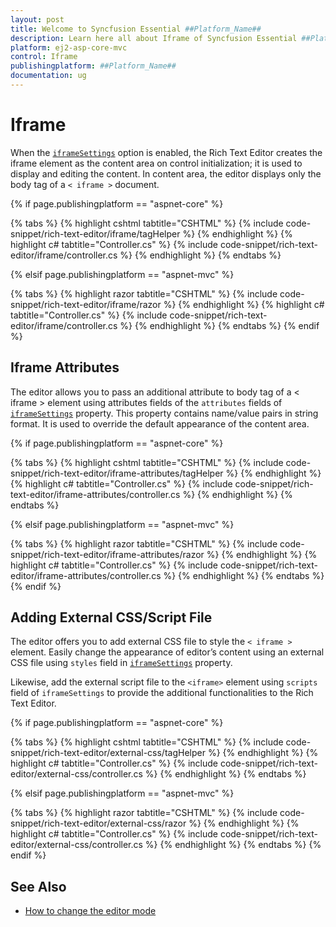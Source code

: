 ```yaml
---
layout: post
title: Welcome to Syncfusion Essential ##Platform_Name##
description: Learn here all about Iframe of Syncfusion Essential ##Platform_Name## widgets based on HTML5 and jQuery.
platform: ej2-asp-core-mvc
control: Iframe
publishingplatform: ##Platform_Name##
documentation: ug
---
```



# Iframe

When the [`iframeSettings`](https://help.syncfusion.com/cr/aspnetcore-js2/Syncfusion.EJ2.RichTextEditor.RichTextEditorBuilder.html#Syncfusion_EJ2_RichTextEditor_RichTextEditorBuilder_IframeSettings_Syncfusion_EJ2_RichTextEditor_RichTextEditorIFrameSettings_) option is enabled, the Rich Text Editor creates the iframe element as the content area on control initialization; it is used to display and editing the content. In content area, the editor displays only the body tag of a `< iframe >` document.

{% if page.publishingplatform == "aspnet-core" %}

{% tabs %}
{% highlight cshtml tabtitle="CSHTML" %}
{% include code-snippet/rich-text-editor/iframe/tagHelper %}
{% endhighlight %}
{% highlight c# tabtitle="Controller.cs" %}
{% include code-snippet/rich-text-editor/iframe/controller.cs %}
{% endhighlight %}
{% endtabs %}

{% elsif page.publishingplatform == "aspnet-mvc" %}

{% tabs %}
{% highlight razor tabtitle="CSHTML" %}
{% include code-snippet/rich-text-editor/iframe/razor %}
{% endhighlight %}
{% highlight c# tabtitle="Controller.cs" %}
{% include code-snippet/rich-text-editor/iframe/controller.cs %}
{% endhighlight %}
{% endtabs %}
{% endif %}



## Iframe Attributes

The editor allows you to pass an additional attribute to body tag of a < iframe > element using attributes fields of the `attributes` fields of [`iframeSettings`](https://help.syncfusion.com/cr/aspnetcore-js2/Syncfusion.EJ2.RichTextEditor.RichTextEditorBuilder.html#Syncfusion_EJ2_RichTextEditor_RichTextEditorBuilder_IframeSettings_Syncfusion_EJ2_RichTextEditor_RichTextEditorIFrameSettings_) property. This property contains name/value pairs in string format. It is used to override the default appearance of the content area.

{% if page.publishingplatform == "aspnet-core" %}

{% tabs %}
{% highlight cshtml tabtitle="CSHTML" %}
{% include code-snippet/rich-text-editor/iframe-attributes/tagHelper %}
{% endhighlight %}
{% highlight c# tabtitle="Controller.cs" %}
{% include code-snippet/rich-text-editor/iframe-attributes/controller.cs %}
{% endhighlight %}
{% endtabs %}

{% elsif page.publishingplatform == "aspnet-mvc" %}

{% tabs %}
{% highlight razor tabtitle="CSHTML" %}
{% include code-snippet/rich-text-editor/iframe-attributes/razor %}
{% endhighlight %}
{% highlight c# tabtitle="Controller.cs" %}
{% include code-snippet/rich-text-editor/iframe-attributes/controller.cs %}
{% endhighlight %}
{% endtabs %}
{% endif %}



## Adding External CSS/Script File

The editor offers you to add external CSS file to style the `< iframe >` element. Easily change the appearance of editor’s content using an external CSS file using  `styles` field in [`iframeSettings`](https://help.syncfusion.com/cr/aspnetcore-js2/Syncfusion.EJ2.RichTextEditor.RichTextEditorBuilder.html#Syncfusion_EJ2_RichTextEditor_RichTextEditorBuilder_IframeSettings_Syncfusion_EJ2_RichTextEditor_RichTextEditorIFrameSettings_) property.

Likewise, add the external script file to the `<iframe>` element using `scripts` field of `iframeSettings` to provide the additional functionalities to the Rich Text Editor.

{% if page.publishingplatform == "aspnet-core" %}

{% tabs %}
{% highlight cshtml tabtitle="CSHTML" %}
{% include code-snippet/rich-text-editor/external-css/tagHelper %}
{% endhighlight %}
{% highlight c# tabtitle="Controller.cs" %}
{% include code-snippet/rich-text-editor/external-css/controller.cs %}
{% endhighlight %}
{% endtabs %}

{% elsif page.publishingplatform == "aspnet-mvc" %}

{% tabs %}
{% highlight razor tabtitle="CSHTML" %}
{% include code-snippet/rich-text-editor/external-css/razor %}
{% endhighlight %}
{% highlight c# tabtitle="Controller.cs" %}
{% include code-snippet/rich-text-editor/external-css/controller.cs %}
{% endhighlight %}
{% endtabs %}
{% endif %}



## See Also

* [How to change the editor mode](./formation/#markdown-editor)
